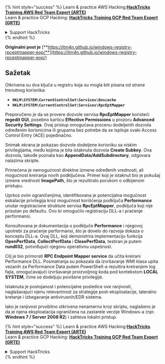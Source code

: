 {% hint style="success" %}
Learn & practice AWS Hacking:<img src="/.gitbook/assets/arte.png" alt="" data-size="line">[**HackTricks Training AWS Red Team Expert (ARTE)**](https://training.hacktricks.xyz/courses/arte)<img src="/.gitbook/assets/arte.png" alt="" data-size="line">\
Learn & practice GCP Hacking: <img src="/.gitbook/assets/grte.png" alt="" data-size="line">[**HackTricks Training GCP Red Team Expert (GRTE)**<img src="/.gitbook/assets/grte.png" alt="" data-size="line">](https://training.hacktricks.xyz/courses/grte)

<details>

<summary>Support HackTricks</summary>

* Check the [**subscription plans**](https://github.com/sponsors/carlospolop)!
* **Join the** 💬 [**Discord group**](https://discord.gg/hRep4RUj7f) or the [**telegram group**](https://t.me/peass) or **follow** us on **Twitter** 🐦 [**@hacktricks\_live**](https://twitter.com/hacktricks\_live)**.**
* **Share hacking tricks by submitting PRs to the** [**HackTricks**](https://github.com/carlospolop/hacktricks) and [**HackTricks Cloud**](https://github.com/carlospolop/hacktricks-cloud) github repos.

</details>
{% endhint %}


**Originalni post je** [**https://itm4n.github.io/windows-registry-rpceptmapper-eop/**](https://itm4n.github.io/windows-registry-rpceptmapper-eop/)

## Sažetak

Otkrivena su dva ključa u registru koja su mogla biti pisana od strane trenutnog korisnika:

- **`HKLM\SYSTEM\CurrentControlSet\Services\Dnscache`**
- **`HKLM\SYSTEM\CurrentControlSet\Services\RpcEptMapper`**

Preporučeno je da se provere dozvole servisa **RpcEptMapper** koristeći **regedit GUI**, posebno karticu **Effective Permissions** u prozoru **Advanced Security Settings**. Ovaj pristup omogućava procenu dodeljenih dozvola određenim korisnicima ili grupama bez potrebe da se ispituje svaki Access Control Entry (ACE) pojedinačno.

Snimak ekrana je pokazao dozvole dodeljene korisniku sa niskim privilegijama, među kojima je bila istaknuta dozvola **Create Subkey**. Ova dozvola, takođe poznata kao **AppendData/AddSubdirectory**, odgovara nalazima skripte.

Primećena je nemogućnost direktne izmene određenih vrednosti, ali mogućnost kreiranja novih podključeva. Primer koji je istaknut bio je pokušaj izmene vrednosti **ImagePath**, što je rezultiralo porukom o odbijenom pristupu.

Uprkos ovim ograničenjima, identifikovana je potencijalna mogućnost eskalacije privilegija kroz mogućnost korišćenja podključa **Performance** unutar registracione strukture servisa **RpcEptMapper**, podključa koji nije prisutan po defaultu. Ovo bi omogućilo registraciju DLL-a i praćenje performansi.

Konsultovana je dokumentacija o podključe **Performance** i njegovoj upotrebi za praćenje performansi, što je dovelo do razvoja dokaza o konceptu DLL-a. Ovaj DLL, koji demonstrira implementaciju funkcija **OpenPerfData**, **CollectPerfData** i **ClosePerfData**, testiran je putem **rundll32**, potvrđujući njegovu operativnu uspešnost.

Cilj je bio primorati **RPC Endpoint Mapper service** da učita kreirani Performance DLL. Posmatranja su pokazala da izvršavanje WMI klasa upita vezanih za Performance Data putem PowerShell-a rezultira kreiranjem log fajla, omogućavajući izvršavanje proizvoljnog koda pod kontekstom **LOCAL SYSTEM**, čime se dodeljuju povišene privilegije.

Istaknuta je postojanost i potencijalne posledice ove ranjivosti, naglašavajući njenu relevantnost za strategije post-eksploatacije, lateralno kretanje i izbegavanje antivirusnih/EDR sistema.

Iako je ranjivost prvobitno otkrivena nenamerno kroz skriptu, naglašeno je da je njena eksploatacija ograničena na zastarele verzije Windows-a (npr. **Windows 7 / Server 2008 R2**) i zahteva lokalni pristup.

{% hint style="success" %}
Learn & practice AWS Hacking:<img src="/.gitbook/assets/arte.png" alt="" data-size="line">[**HackTricks Training AWS Red Team Expert (ARTE)**](https://training.hacktricks.xyz/courses/arte)<img src="/.gitbook/assets/arte.png" alt="" data-size="line">\
Learn & practice GCP Hacking: <img src="/.gitbook/assets/grte.png" alt="" data-size="line">[**HackTricks Training GCP Red Team Expert (GRTE)**<img src="/.gitbook/assets/grte.png" alt="" data-size="line">](https://training.hacktricks.xyz/courses/grte)

<details>

<summary>Support HackTricks</summary>

* Check the [**subscription plans**](https://github.com/sponsors/carlospolop)!
* **Join the** 💬 [**Discord group**](https://discord.gg/hRep4RUj7f) or the [**telegram group**](https://t.me/peass) or **follow** us on **Twitter** 🐦 [**@hacktricks\_live**](https://twitter.com/hacktricks\_live)**.**
* **Share hacking tricks by submitting PRs to the** [**HackTricks**](https://github.com/carlospolop/hacktricks) and [**HackTricks Cloud**](https://github.com/carlospolop/hacktricks-cloud) github repos.

</details>
{% endhint %}

